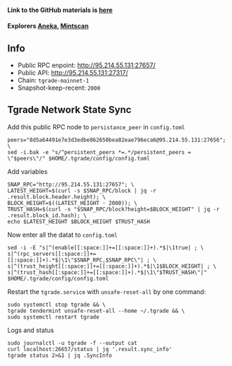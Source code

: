#### Link to the GitHub materials is [here](https://github.com/confio/tgrade-networks)
#### Explorers [Aneka](https://tgrade.aneka.io/), [Mintscan](https://www.mintscan.io/tgrade/)

## Info
- Public RPC enpoint: http://95.214.55.131:27657/
- Public API: http://95.214.55.131:27317/
- Chain: `tgrade-mainnet-1`
- Snapshot-keep-recent: `2000`

## Tgrade Network State Sync
Add this public RPC node to `persistance_peer` in `config.toml`
```
peers="8d5a64491e7e3d3edbe862650bea82eae796eca6@95.214.55.131:27656"; \
sed -i.bak -e "s/^persistent_peers *=.*/persistent_peers = \"$peers\"/" $HOME/.tgrade/config/config.toml
```
Add variables
```
SNAP_RPC="http://95.214.55.131:27657"; \
LATEST_HEIGHT=$(curl -s $SNAP_RPC/block | jq -r .result.block.header.height); \
BLOCK_HEIGHT=$((LATEST_HEIGHT - 2000)); \
TRUST_HASH=$(curl -s "$SNAP_RPC/block?height=$BLOCK_HEIGHT" | jq -r .result.block_id.hash); \
echo $LATEST_HEIGHT $BLOCK_HEIGHT $TRUST_HASH
```
Now enter all the datat to `config.toml`
```
sed -i -E "s|^(enable[[:space:]]+=[[:space:]]+).*$|\1true| ; \
s|^(rpc_servers[[:space:]]+=[[:space:]]+).*$|\1\"$SNAP_RPC,$SNAP_RPC\"| ; \
s|^(trust_height[[:space:]]+=[[:space:]]+).*$|\1$BLOCK_HEIGHT| ; \
s|^(trust_hash[[:space:]]+=[[:space:]]+).*$|\1\"$TRUST_HASH\"|" $HOME/.tgrade/config/config.toml
```
Restart the `tgrade.service` with `unsafe-reset-all` by one command:
```
sudo systemctl stop tgrade && \
tgrade tendermint unsafe-reset-all --home ~/.tgrade && \
sudo systemctl restart tgrade
```
Logs and status
```
sudo journalctl -u tgrade -f --output cat
curl localhost:26657/status | jq '.result.sync_info'
tgrade status 2>&1 | jq .SyncInfo
```
